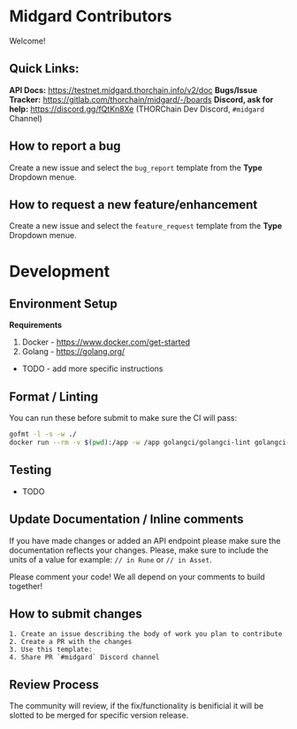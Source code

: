 # Midgard Contributors

Welcome!

## Quick Links:
**API Docs:** https://testnet.midgard.thorchain.info/v2/doc
**Bugs/Issue Tracker:** https://gitlab.com/thorchain/midgard/-/boards
**Discord, ask for help:** https://discord.gg/fQtKn8Xe (THORChain Dev Discord, `#midgard` Channel) 

## How to report a bug
Create a new issue and select the `bug_report` template from the **Type** Dropdown menue.

## How to request a new feature/enhancement

Create a new issue and select the `feature_request` template from the **Type** Dropdown menue.

# Development

## Environment Setup

**Requirements**
1. Docker - https://www.docker.com/get-started
2. Golang - https://golang.org/

* TODO - add more specific instructions

## Format / Linting
You can run these before submit to make sure the CI will pass:

```bash
gofmt -l -s -w ./
docker run --rm -v $(pwd):/app -w /app golangci/golangci-lint golangci-lint run -v
```
## Testing

* TODO

## Update Documentation / Inline comments
If you have made changes or added an API endpoint please make sure the documentation reflects your changes. Please, make sure to include the units of a value for example: `// in Rune` or `// in Asset`.

Please comment your code! We all depend on your comments to build together!

## How to submit changes

    1. Create an issue describing the body of work you plan to contribute 
    2. Create a PR with the changes
    3. Use this template: 
    4. Share PR `#midgard` Discord channel

## Review Process
The community will review, if the fix/functionality is benificial it will be slotted to be merged for specific version release.  